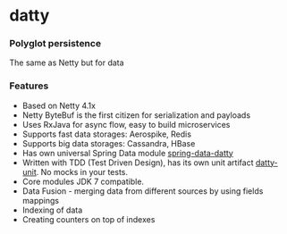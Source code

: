 # datty

### Polyglot persistence

The same as Netty but for data

### Features
* Based on Netty 4.1x
* Netty ByteBuf is the first citizen for serialization and payloads
* Uses RxJava for async flow, easy to build microservices
* Supports fast data storages: Aerospike, Redis
* Supports big data storages: Cassandra, HBase
* Has own universal Spring Data module [spring-data-datty](spring-data-datty)
* Written with TDD (Test Driven Design), has its own unit artifact [datty-unit](datty-unit). No mocks in your tests.
* Core modules JDK 7 compatible.
* Data Fusion - merging data from different sources by using fields mappings
* Indexing of data
* Creating counters on top of indexes
